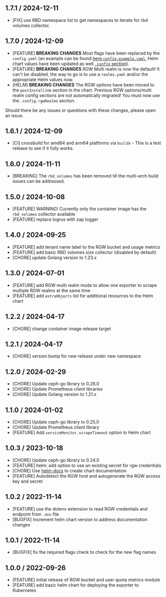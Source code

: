 ## 1.7.1 / 2024-12-11

* [FIX] use RBD namespace list to get namespaces to iterate for rbd volumes collector.

## 1.7.0 / 2024-12-09

* [FEATURE] **BREAKING CHANGES** Most flags have been replaced by the `config.yaml` (an example can be found [here `config.example.yaml`](/config.example.yaml), Helm chart values have been updated as well [`.config` section](https://github.com/galexrt/extended-ceph-exporter/blob/main/charts/extended-ceph-exporter/values.yaml#L115)).
* [FEATURE] **BREAKING CHANGES** RGW Multi realm is now the default! It can't be disabled, the way to go is to use a `realms.yaml` and/or the appropriate Helm values now.
* [HELM] **BREAKING CHANGES** The RGW options have been moved to the `postInstallJob` section in the chart. Previous RGW options/multi realm config sections are not automatically migrated! You must now use the `.config.rgwRealms` section.

Should there be any issues or questions with these changes, please open an issue.

## 1.6.1 / 2024-12-09

* [CI] crossbuild for amd64 and arm64 platforms via `buildx` - This is a test release to see if it fully works.

## 1.6.0 / 2024-11-11

* [BREAKING] The `rbd_volumes` has been removed till the multi-arch build issues can be addressed.

## 1.5.0 / 2024-10-08

* [FEATURE] WARNING! Currently only the container image has the `rbd_volumes` collector available
* [FEATURE] replace logrus with zap logger

## 1.4.0 / 2024-09-25

* [FEATURE] add tenant name label to the RGW bucket and usage metrics
* [FEATURE] add basic RBD volumes size collector (disabled by default)
* [CHORE] update Golang version to 1.23.x

## 1.3.0 / 2024-07-01

* [FEATURE] add RGW multi realm mode to allow one exporter to scrape multiple RGW realms at the same time
* [FEATURE] add `extraObjects` list for additional resources to the Helm chart

## 1.2.2 / 2024-04-17

* [CHORE] change container image release target

## 1.2.1 / 2024-04-17

* [CHORE] version bump for new release under new namespace

## 1.2.0 / 2024-02-29

* [CHORE] Update ceph-go library to 0.26.0
* [CHORE] Update Prometheus client libraries
* [CHORE] Update Golang version to 1.21.x

## 1.1.0 / 2024-01-02

* [CHORE] Update ceph-go library to 0.25.0
* [CHORE] Update Prometheus client library
* [FEATURE] Add `serviceMonitor.scrapeTimeout` option to Helm chart

## 1.0.3 / 2023-10-18

* [CHORE] Update ceph-go library to 0.24.0
* [FEATURE] helm: add option to use an existing secret for rgw credentials
* [CHORE] Use [helm-docs](https://github.com/norwoodj/helm-docs) to create chart documentation
* [FEATURE] Autodetect the RGW host and autogenerate the RGW access key and secret

## 1.0.2 / 2022-11-14

* [FEATURE] use the dotenv extension to read RGW credentials and endpoint from `.env` file
* [BUGFIX] Increment helm chart version to address documentation changes

## 1.0.1 / 2022-11-14

* [BUGFIX] fix the required flags check to check for the new flag names

## 1.0.0 / 2022-09-26

* [FEATURE] initial release of RGW bucket and user quota metrics module
* [FEATURE] add basic helm chart for deploying the exporter to Kubernetes
